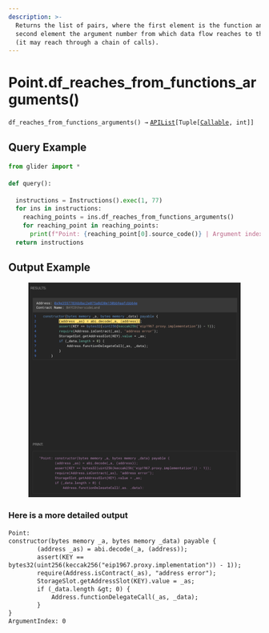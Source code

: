 ```yaml
---
description: >-
  Returns the list of pairs, where the first element is the function and the
  second element the argument number from which data flow reaches to the point
  (it may reach through a chain of calls).
---
```


# Point.df\_reaches\_from\_functions\_arguments()

`df_reaches_from_functions_arguments() →` [`APIList`](../../iterables/apilist.md)`[Tuple[`[`Callable`](../../callable/)`, int]]`



## Query Example

```python
from glider import *

def query():

  instructions = Instructions().exec(1, 77)
  for ins in instructions:
    reaching_points = ins.df_reaches_from_functions_arguments()
    for reaching_point in reaching_points:
      print(f"Point: {reaching_point[0].source_code()} | Argument index {reaching_point[1]}")
  return instructions
```

## Output Example

<figure><img src="../../../.gitbook/assets/image (1) (1) (1) (1) (1) (1) (1) (1) (1) (1) (1) (1) (1) (1) (1) (1) (1) (1) (1) (1) (1) (1) (1) (1) (1) (1) (1) (1) (1) (1) (1) (1) (1) (1) (1) (1) (1).png" alt=""><figcaption></figcaption></figure>

### Here is a more detailed output

```solidity
Point: 
constructor(bytes memory _a, bytes memory _data) payable {
        (address _as) = abi.decode(_a, (address));
        assert(KEY == bytes32(uint256(keccak256("eip1967.proxy.implementation")) - 1));
        require(Address.isContract(_as), "address error");
        StorageSlot.getAddressSlot(KEY).value = _as;
        if (_data.length &gt; 0) {
            Address.functionDelegateCall(_as, _data);
        }
}
ArgumentIndex: 0
```
